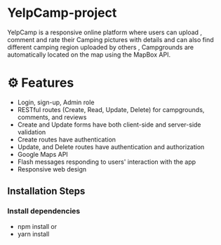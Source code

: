 # YelpCamp-project
YelpCamp is a responsive online platform where users can upload , comment and rate their Camping pictures with details and can also find different camping region uploaded by others , Campgrounds are automatically located on the map using the MapBox API.

# ⚙️ Features

- Login, sign-up, Admin role
- RESTful routes (Create, Read, Update, Delete) for campgrounds, comments, and reviews
- Create and Update forms have both client-side and server-side validation
- Create routes have authentication
- Update, and Delete routes have authentication and authorization
- Google Maps API
- Flash messages responding to users' interaction with the app
- Responsive web design


## Installation Steps

### Install dependencies
- npm install
or
- yarn install
